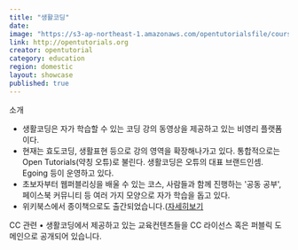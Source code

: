 ```yaml
---
title: "생활코딩"
date: 
image: "https://s3-ap-northeast-1.amazonaws.com/opentutorialsfile/course/94.png"
link: http://opentutorials.org 
creator: opentutorial
category: education
region: domestic
layout: showcase
published: true
---
```


소개
- 생활코딩은 자가 학습할 수 있는 코딩 강의 동영상을 제공하고 있는 비영리 플랫폼이다.
- 현재는 효도코딩, 생활표현 등으로 강의 영역을 확장해나가고 있다. 통합적으로는 Open Tutorials(약칭 오튜)로 불린다. 생활코딩은 오튜의 대표 브랜드인셈. Egoing 등이 운영하고 있다.
- 초보자부터 웹퍼블리싱을 배울 수 있는 코스, 사람들과 함께 진행하는 '공동 공부', 페이스북 커뮤니티 등 여러 가지 모양으로 자가 학습을 돕고 있다.
- 위키북스에서 종이책으로도 출간되었습니다.([자세히보기](http://wikibook.co.kr/coding-everybody/)

CC 관련
 • 생활코딩에서 제공하고 있는 교육컨텐츠들을 CC 라이선스 혹은 퍼블릭 도메인으로 공개되어 있습니다.
